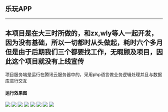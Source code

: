 ## 乐玩APP

--------------------------------------------------------------------------------------------
本项目是在大三时所做的，和zx,wly等人一起开发，因为没有基础，所以一切都时从头做起，耗时六个多月
但是由于后期我们三个都要找工作，无暇顾及项目，因此这个项目就没有上线宣传
--------------------------------------------------------------------------------------------
项目服务端是运行在腾讯云服务器中的，采用php语言做业务逻辑处理并且与数据库进行交互

#### 运行效果图
![](https://github.com/wadye-zs/happy/blob/master/image/1.png) 
![](https://github.com/wadye-zs/happy/blob/master/image/2.png) 
![](https://github.com/wadye-zs/happy/blob/master/image/3.png) 
![](https://github.com/wadye-zs/happy/blob/master/image/4.png) 
![](https://github.com/wadye-zs/happy/blob/master/image/5.png) 
![](https://github.com/wadye-zs/happy/blob/master/image/6.png) 
![](https://github.com/wadye-zs/happy/blob/master/image/7.png) 
![](https://github.com/wadye-zs/happy/blob/master/image/8.png) 
